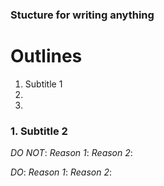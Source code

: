 ### Stucture for writing anything

# Outlines
1. Subtitle 1
2.
3.

### 1. Subtitle 2

*DO NOT*:
*Reason 1*:
*Reason 2*:

*DO*:
*Reason 1*:
*Reason 2*:
